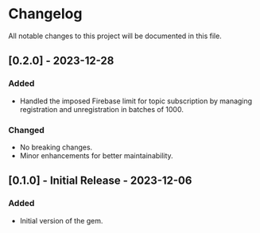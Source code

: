 # Changelog

All notable changes to this project will be documented in this file.

## [0.2.0] - 2023-12-28

### Added

- Handled the imposed Firebase limit for topic subscription by managing registration and unregistration in batches of 1000.

### Changed

- No breaking changes.
- Minor enhancements for better maintainability.

## [0.1.0] - Initial Release - 2023-12-06

### Added

- Initial version of the gem.
